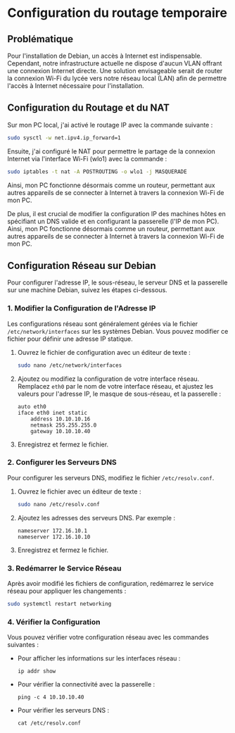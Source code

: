 # Configuration du routage temporaire

## Problématique

Pour l'installation de Debian, un accès à Internet est indispensable. Cependant, notre infrastructure actuelle ne dispose d'aucun VLAN offrant une connexion Internet directe. Une solution envisageable serait de router la connexion Wi-Fi du lycée vers notre réseau local (LAN) afin de permettre l'accès à Internet nécessaire pour l'installation.

## Configuration du Routage et du NAT

Sur mon PC local, j'ai activé le routage IP avec la commande suivante :

```bash
sudo sysctl -w net.ipv4.ip_forward=1
```

Ensuite, j'ai configuré le NAT pour permettre le partage de la connexion Internet via l'interface Wi-Fi (wlo1) avec la commande :

```bash
sudo iptables -t nat -A POSTROUTING -o wlo1 -j MASQUERADE
```

Ainsi, mon PC fonctionne désormais comme un routeur, permettant aux autres appareils de se connecter à Internet à travers la connexion Wi-Fi de mon PC.

De plus, il est crucial de modifier la configuration IP des machines hôtes en spécifiant un DNS valide et en configurant la passerelle (l'IP de mon PC). Ainsi, mon PC fonctionne désormais comme un routeur, permettant aux autres appareils de se connecter à Internet à travers la connexion Wi-Fi de mon PC.

## Configuration Réseau sur Debian

Pour configurer l'adresse IP, le sous-réseau, le serveur DNS et la passerelle sur une machine Debian, suivez les étapes ci-dessous.

### 1. Modifier la Configuration de l'Adresse IP

Les configurations réseau sont généralement gérées via le fichier `/etc/network/interfaces` sur les systèmes Debian. Vous pouvez modifier ce fichier pour définir une adresse IP statique.

1. Ouvrez le fichier de configuration avec un éditeur de texte :

    ```bash
    sudo nano /etc/network/interfaces
    ```

2. Ajoutez ou modifiez la configuration de votre interface réseau. Remplacez `eth0` par le nom de votre interface réseau, et ajustez les valeurs pour l'adresse IP, le masque de sous-réseau, et la passerelle :

    ```plaintext
    auto eth0
    iface eth0 inet static
        address 10.10.10.16
        netmask 255.255.255.0
        gateway 10.10.10.40
    ```

3. Enregistrez et fermez le fichier.

### 2. Configurer les Serveurs DNS

Pour configurer les serveurs DNS, modifiez le fichier `/etc/resolv.conf`.

1. Ouvrez le fichier avec un éditeur de texte :

    ```bash
    sudo nano /etc/resolv.conf
    ```

2. Ajoutez les adresses des serveurs DNS. Par exemple :

    ```plaintext
    nameserver 172.16.10.1
    nameserver 172.16.10.10
    ```

3. Enregistrez et fermez le fichier.

### 3. Redémarrer le Service Réseau

Après avoir modifié les fichiers de configuration, redémarrez le service réseau pour appliquer les changements :

```bash
sudo systemctl restart networking
```

### 4. Vérifier la Configuration

Vous pouvez vérifier votre configuration réseau avec les commandes suivantes :

- Pour afficher les informations sur les interfaces réseau :

    ```
    ip addr show
    ```

- Pour vérifier la connectivité avec la passerelle :

    ```
    ping -c 4 10.10.10.40
    ```

- Pour vérifier les serveurs DNS :

    ```
    cat /etc/resolv.conf
    ```
